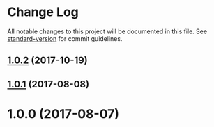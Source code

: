 # Change Log

All notable changes to this project will be documented in this file. See [standard-version](https://github.com/conventional-changelog/standard-version) for commit guidelines.

<a name="1.0.2"></a>
## [1.0.2](https://github.com/Conaclos/safe-any/compare/v1.0.1...v1.0.2) (2017-10-19)



<a name="1.0.1"></a>
## [1.0.1](https://github.com/Conaclos/safe-any/compare/v1.0.0...v1.0.1) (2017-08-08)



<a name="1.0.0"></a>
# 1.0.0 (2017-08-07)
